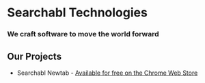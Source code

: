 # Searchabl Technologies
### We craft software to move the world forward
## Our Projects
* Searchabl Newtab - [Available for free on the Chrome Web Store](https://chrome.google.com/webstore/detail/searchabl-bookmark-manage/fdgmjekibfjhejpmkbipphkbaonanpbe)
